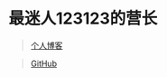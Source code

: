 # 最迷人123123的营长

> [个人博客](https://blog.csdn.net/m0_37965018)


> [GitHub](https://github.com/Corefo/ "github")